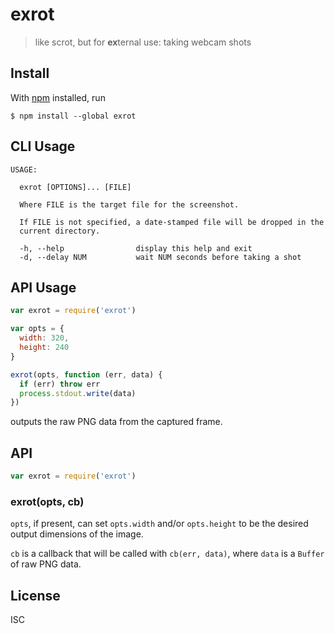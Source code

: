 # exrot

> like scrot, but for **ex**ternal use: taking webcam shots

## Install

With [npm](https://npmjs.org/) installed, run

```
$ npm install --global exrot
```

## CLI Usage

```
USAGE:

  exrot [OPTIONS]... [FILE]

  Where FILE is the target file for the screenshot.

  If FILE is not specified, a date-stamped file will be dropped in the
  current directory.

  -h, --help                display this help and exit
  -d, --delay NUM           wait NUM seconds before taking a shot

```

## API Usage

```js
var exrot = require('exrot')

var opts = {
  width: 320,
  height: 240
}

exrot(opts, function (err, data) {
  if (err) throw err
  process.stdout.write(data)
})
```

outputs the raw PNG data from the captured frame.

## API

```js
var exrot = require('exrot')
```

### exrot(opts, cb)

`opts`, if present, can set `opts.width` and/or `opts.height` to be the desired
output dimensions of the image.

`cb` is a callback that will be called with `cb(err, data)`, where `data` is a
`Buffer` of raw PNG data.

## License

ISC

